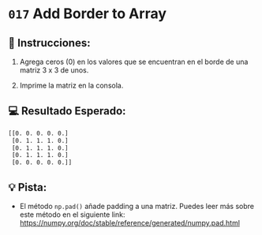 # `017` Add Border to Array

## 📝 Instrucciones:

1. Agrega ceros (0) en los valores que se encuentran en el borde de una matriz 3 x 3 de unos.

2. Imprime la matriz en la consola.

## 💻 Resultado Esperado:

```bash
[[0. 0. 0. 0. 0.]
 [0. 1. 1. 1. 0.]
 [0. 1. 1. 1. 0.]
 [0. 1. 1. 1. 0.]
 [0. 0. 0. 0. 0.]]
```

## 💡 Pista:

+ El método `np.pad()` añade padding a una matriz. Puedes leer más sobre este método en el siguiente link: https://numpy.org/doc/stable/reference/generated/numpy.pad.html
